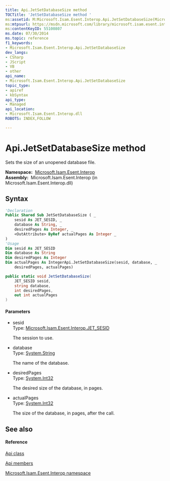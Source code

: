 ```yaml
---
title: Api.JetSetDatabaseSize method 
TOCTitle: 'JetSetDatabaseSize method '
ms:assetid: M:Microsoft.Isam.Esent.Interop.Api.JetSetDatabaseSize(Microsoft.Isam.Esent.Interop.JET_SESID,System.String,System.Int32,System.Int32@)
ms:mtpsurl: https://msdn.microsoft.com/library/microsoft.isam.esent.interop.api.jetsetdatabasesize(v=EXCHG.10)
ms:contentKeyID: 55100807
ms.date: 07/30/2014
ms.topic: reference
f1_keywords:
- Microsoft.Isam.Esent.Interop.Api.JetSetDatabaseSize
dev_langs:
- CSharp
- JScript
- VB
- other
api_name: 
- Microsoft.Isam.Esent.Interop.Api.JetSetDatabaseSize
topic_type: 
- apiref
- kbSyntax
api_type: 
- Managed
api_location: 
- Microsoft.Isam.Esent.Interop.dll
ROBOTS: INDEX,FOLLOW

---
```


# Api.JetSetDatabaseSize method

Sets the size of an unopened database file.

**Namespace:**  [Microsoft.Isam.Esent.Interop](hh596136\(v=exchg.10\).md)  
**Assembly:**  Microsoft.Isam.Esent.Interop (in Microsoft.Isam.Esent.Interop.dll)

## Syntax

``` vb
'Declaration
Public Shared Sub JetSetDatabaseSize ( _
    sesid As JET_SESID, _
    database As String, _
    desiredPages As Integer, _
    <OutAttribute> ByRef actualPages As Integer _
)
'Usage
Dim sesid As JET_SESID
Dim database As String
Dim desiredPages As Integer
Dim actualPages As IntegerApi.JetSetDatabaseSize(sesid, database, _
    desiredPages, actualPages)
```

``` csharp
public static void JetSetDatabaseSize(
    JET_SESID sesid,
    string database,
    int desiredPages,
    out int actualPages
)
```

#### Parameters

  - sesid  
    Type: [Microsoft.Isam.Esent.Interop.JET_SESID](hh596745\(v=exchg.10\).md)  
    
    The session to use.

<!-- end list -->

  - database  
    Type: [System.String](https://docs.microsoft.com/dotnet/api/system.string?redirectedfrom=MSDN)  
    
    The name of the database.

<!-- end list -->

  - desiredPages  
    Type: [System.Int32](https://docs.microsoft.com/dotnet/api/system.int32?redirectedfrom=MSDN)  
    
    The desired size of the database, in pages.

<!-- end list -->

  - actualPages  
    Type: [System.Int32](https://docs.microsoft.com/dotnet/api/system.int32?redirectedfrom=MSDN)  
    
    The size of the database, in pages, after the call.

## See also

#### Reference

[Api class](dn292211\(v=exchg.10\).md)

[Api members](dn292213\(v=exchg.10\).md)

[Microsoft.Isam.Esent.Interop namespace](hh596136\(v=exchg.10\).md)

